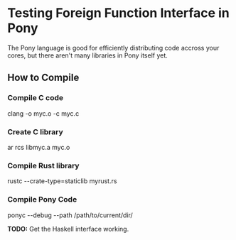 # Testing Foreign Function Interface in Pony

The Pony language is good for efficiently distributing code accross your cores, but there aren't many libraries in Pony itself yet.

## How to Compile

### Compile C code
clang -o myc.o -c myc.c

### Create C library
ar rcs libmyc.a myc.o

### Compile Rust library
rustc --crate-type=staticlib myrust.rs

### Compile Pony Code
ponyc --debug --path /path/to/current/dir/

**TODO:** Get the Haskell interface working.
